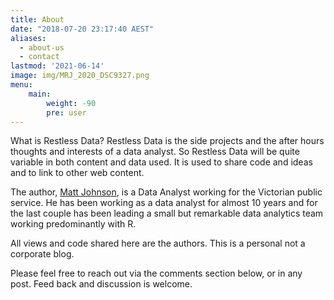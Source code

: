 ```yaml
---
title: About
date: "2018-07-20 23:17:40 AEST"
aliases:
  - about-us
  - contact
lastmod: '2021-06-14'
image: img/MRJ_2020_DSC9327.png
menu:
    main: 
        weight: -90
        pre: user
---
```



What is Restless Data? Restless Data is the side projects and the after hours thoughts and interests of a data analyst. So Restless Data will be quite variable in both content and data used. It is used to share code and ideas and to link to other web content. 

The author, [Matt Johnson](https://www.linkedin.com/in/matthew-johnson-79530a104/), is a Data Analyst working for the Victorian public service. He has been working as a data analyst for almost 10 years and for the last couple has been leading a small but remarkable data analytics team working predominantly with R.

All views and code shared here are the authors. This is a personal not a corporate blog.

Please feel free to reach out via the comments section below, or in any post. Feed back and discussion is welcome.





